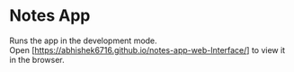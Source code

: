 # Notes App
Runs the app in the development mode.<br />
Open [https://abhishek6716.github.io/notes-app-web-Interface/] to view it in the browser.
